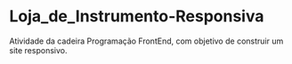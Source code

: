 # Loja_de_Instrumento-Responsiva
Atividade da cadeira Programação FrontEnd, com objetivo de construir um site responsivo.